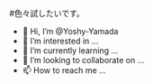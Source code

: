 #色々試したいです。


- 👋 Hi, I’m @Yoshy-Yamada
- 👀 I’m interested in ...
- 🌱 I’m currently learning ...
- 💞️ I’m looking to collaborate on ...
- 📫 How to reach me ...

<!---
Yoshy-Yamada/Yoshy-Yamada is a ✨ special ✨ repository because its `README.md` (this file) appears on your GitHub profile.
You can click the Preview link to take a look at your changes.
--->
